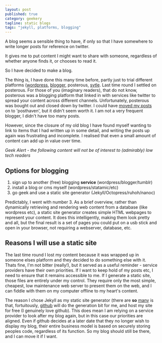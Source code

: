 ```yaml
---
layout: post
published: true
category: geekery
tagline: static blogs
tags: "jekyll, platforms, blogging"
---
```


A blog seems a sensible thing to have, if only so that I have somewhere to write longer posts for reference on twitter.

It gives me to put content I might want to share with someone, regardless of whether anyone finds it, or chooses to read it.

So I have decided to make a blog. 

The thing is, I have done this many time before, partly just to trial different platforms ([wordpress](http://wordpress.com/), [blogger](https://www.blogger.com), posterous, [svtle](https://svbtle.com/). Last time round I settled on posterous. For those of you (imaginary readers), that do not know, posterous was a blogging platform that linked in with services like twitter to spread your content across different channels. Unfortunately, posterous was bought out and closed down by twitter. I could have [moved my posts](http://techcrunch.com/2013/02/15/posterous-will-shut-down-on-april-30th-co-founder-garry-tan-launches-posthaven-to-save-your-sites/) on to 'posthaven', but it didn't seem worth it. I am not a very frequent blogger, I didn't have too many posts. 

However, since the closure of my old blog I have found myself wanting to link to items that I had written up in some detail, and writing the posts up again was frustrating and incomplete. I realised that even a small amount of content can add up in value over time.

*Geek Alert - the following content will not be of interest to (admirably) low tech readers* 

## Options for blogging

1. sign up to another (free) blogging **service** (wordpress/blogger/tumblr)
2. install a blog or cms myself (wordpress/statamic/etc)
3. go geek and use a static site generator (Jekyll/Octopress/ruhoh/nanoc)

Predictably, I went with number 3. As a brief overview, rather than dynamically retrieving and rendering web content from a database (like wordpress etc), a static site generator creates simple HTML webpages to represent your content. It does this intelligently, making them look pretty and all, but the final result is a set of pages you could put on a usb stick and open in your browser, not requiring a webserver, database, etc.

## Reasons I will use a static site

The last time round I lost my content because it was wrapped up in someone elses platform and they decided to do something else with it. Thats fine, I'm not bitter (really!), but it served as a useful reminder - service providers have their own priorities. If I want to keep hold of my posts etc, I need to ensure that it remains accessible to me. If I generate a static site, those files are entirely under my control. They require only the most simple, cheapest, low maintenance web server to present them on the web, and I can fiddle with them on my computer offline to my heart's content.

The reason I chose Jekyll as my static site generator (there are **so** [many](http://staticsitegenerators.net/) is that, fortuitously, [github](http://techcrunch.com/2012/07/14/what-exactly-is-github-anyway/) will do the generation bit for me, and host my site for free (I genuinely love github). This does mean I am relying on a service provider to look after my blog again, but in this case our priorities are aligned. Even if github decides at a later date that they no longer wish to display my blog, their entire business model is based on securely storing peoples code, regardless of its function. So my blog should still be there, and I can move it if I want.
